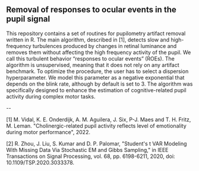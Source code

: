 ## Removal of responses to ocular events in the pupil signal

This repository contains a set of routines for pupilometry artifact removal written in R. The main algorithm, described in [1], detects slow and high-frequency turbulences produced by changes in retinal luminance and removes them without affecting the high frequency activity of the pupil. We call this turbulent behavior “responses to ocular events” (ROEs). The algorithm is unsupervised, meaning that it does not rely on any artifact benchmark. To optimize the procedure, the user has to select a dispersion hyperparameter. We model this parameter as a negative exponential that depends on the blink rate, although by default is set to 3. The algorithm was specifically designed to enhance the estimation of cognitive-related pupil activity during complex motor tasks.


--

[1] M. Vidal, K. E. Onderdijk, A. M. Aguilera, J. Six, P-J. Maes and T. H. Fritz, M. Leman. "Cholinergic-related pupil activity reflects level of emotionality during motor performance", 2022.

[2] R. Zhou, J. Liu, S. Kumar and D. P. Palomar, "Student's  t  VAR Modeling With Missing Data Via Stochastic EM and Gibbs Sampling," in IEEE Transactions on Signal Processing, vol. 68, pp. 6198-6211, 2020, doi: 10.1109/TSP.2020.3033378.
